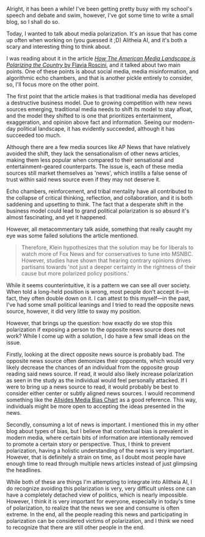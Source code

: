 Alright, it has been a while! I've been getting pretty busy with my school's speech and debate and swim, however, I've got some time to write a small blog, so I shall do so.

Today, I wanted to talk about media polarization. It's an issue that has come up often when working on (you guessed it ;D) Alitheia AI, and it's both a scary and interesting thing to think about.

I was reading about it in the article [*How The American Media Landscape is Polarizing the Country* by Flavia Roscini](https://sites.bu.edu/pardeeatlas/advancing-human-progress-initiative/back2school/how-the-american-media-landscape-is-polarizing-the-country/), and it talked about two main points. One of these points is about social media, media misinformation, and algorithmic echo chambers, and that is another pickle entirely to consider, so, I'll focus more on the other point. 

The first point that the article makes is that traditional media has developed a destructive business model. Due to growing competition with new news sources emerging, traditional media needs to shift its model to stay afloat, and the model they shifted to is one that prioritizes entertainment, exaggeration, and opinion above fact and information. Seeing our modern-day political landscape, it has evidently succeeded, although it has succeeded too much.

Although there are a few media sources like AP News that have relatively avoided the shift, they lack the sensationalism of other news articles, making them less popular when compared to their sensational and entertainment-geared counterparts. The issue is, each of these media sources still market themselves as 'news', which instills a false sense of trust within said news source even if they may not deserve it.

Echo chambers, reinforcement, and tribal mentality have all contributed to the collapse of critical thinking, reflection, and collaboration, and it is both saddening and upsetting to think. The fact that a desperate shift in the business model could lead to grand political polarization is so absurd it's almost fascinating, and yet it happened.

However, all metacommentary talk aside, something that really caught my eye was some failed solutions the article mentioned.

<blockquote>
Therefore, Klein hypothesizes that the solution may be for liberals to watch more of Fox News and for conservatives to tune into MSNBC. However, studies have shown that hearing contrary opinions drives partisans towards 'not just a deeper certainty in the rightness of their cause but more polarized policy positions.'
</blockquote>

While it seems counterintuitive, it is a pattern we can see all over society. When told a long-held position is wrong, most people don't accept it—in fact, they often double down on it. I can attest to this myself—in the past, I've had some small political leanings and I tried to read the opposite news source, however, it did very little to sway my position. 

However, that brings up the question: how exactly do we stop this polarization if exposing a person to the opposite news source does not work? While I come up with a solution, I do have a few small ideas on the issue. 

Firstly, looking at the direct opposite news source is probably bad. The opposite news source often demonizes their opponents, which would very likely decrease the chances of an individual from the opposite group reading said news source. If read, it would also likely increase polarization as seen in the study as the individual would feel personally attacked. If I were to bring up a news source to read, it would probably be best to consider either center or subtly aligned news sources. I would recommend something like the [Allsides Media Bias Chart](https://www.allsides.com/media-bias/media-bias-chart) as a good reference. This way, individuals might be more open to accepting the ideas presented in the news.

Secondly, consuming a lot of news is important. I mentioned this in my other blog about types of bias, but I believe that contextual bias is prevalent in modern media, where certain bits of information are intentionally removed to promote a certain story or perspective. Thus, I think to prevent polarization, having a holistic understanding of the news is very important. However, that is definitely a strain on time, as I doubt most people have enough time to read through multiple news articles instead of just glimpsing the headlines.

While both of these are things I'm attempting to integrate into Alitheia AI, I do recognize avoiding this polarization is very, very difficult unless one can have a completely detached view of politics, which is nearly impossible. However, I think it is very important for everyone, especially in today's time of polarization, to realize that the news we see and consume is often extreme. In the end, all the people reading this news and participating in polarization can be considered victims of polarization, and I think we need to recognize that there are still other people in the end.